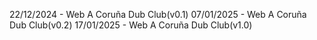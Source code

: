 22/12/2024 - Web A Coruña Dub Club(v0.1)
07/01/2025 - Web A Coruña Dub Club(v0.2)
17/01/2025 - Web A Coruña Dub Club(v1.0)